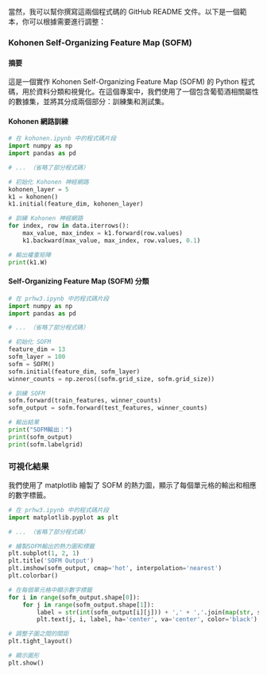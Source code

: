 當然，我可以幫你撰寫這兩個程式碼的 GitHub README 文件。以下是一個範本，你可以根據需要進行調整：

### Kohonen Self-Organizing Feature Map (SOFM)

#### 摘要

這是一個實作 Kohonen Self-Organizing Feature Map (SOFM) 的 Python 程式碼，用於資料分類和視覺化。在這個專案中，我們使用了一個包含葡萄酒相關屬性的數據集，並將其分成兩個部分：訓練集和測試集。

#### Kohonen 網路訓練

```python
# 在 kohonen.ipynb 中的程式碼片段
import numpy as np
import pandas as pd

# ... （省略了部分程式碼）

# 初始化 Kohonen 神經網路
kohonen_layer = 5
k1 = kohonen()
k1.initial(feature_dim, kohonen_layer)

# 訓練 Kohonen 神經網路
for index, row in data.iterrows():
    max_value, max_index = k1.forward(row.values)
    k1.backward(max_value, max_index, row.values, 0.1)

# 輸出權重矩陣
print(k1.W)
```

#### Self-Organizing Feature Map (SOFM) 分類

```python
# 在 prhw3.ipynb 中的程式碼片段
import numpy as np
import pandas as pd

# ... （省略了部分程式碼）

# 初始化 SOFM
feature_dim = 13
sofm_layer = 100
sofm = SOFM()
sofm.initial(feature_dim, sofm_layer)
winner_counts = np.zeros((sofm.grid_size, sofm.grid_size))

# 訓練 SOFM
sofm.forward(train_features, winner_counts)
sofm_output = sofm.forward(test_features, winner_counts)

# 輸出結果
print("SOFM輸出：")
print(sofm_output)
print(sofm.labelgrid)
```

### 可視化結果

我們使用了 matplotlib 繪製了 SOFM 的熱力圖，顯示了每個單元格的輸出和相應的數字標籤。

```python
# 在 prhw3.ipynb 中的程式碼片段
import matplotlib.pyplot as plt

# ... （省略了部分程式碼）

# 繪製SOFM輸出的熱力圖和標籤
plt.subplot(1, 2, 1)
plt.title('SOFM Output')
plt.imshow(sofm_output, cmap='hot', interpolation='nearest')
plt.colorbar()

# 在每個單元格中顯示數字標籤
for i in range(sofm_output.shape[0]):
    for j in range(sofm_output.shape[1]):
        label = str(int(sofm_output[i][j])) + ',' + ','.join(map(str, sofm.labelgrid[i][j])) if sofm.labelgrid[i][j] else str(int(sofm_output[i][j]))
        plt.text(j, i, label, ha='center', va='center', color='black')

# 調整子圖之間的間距
plt.tight_layout()

# 顯示圖形
plt.show()
```
